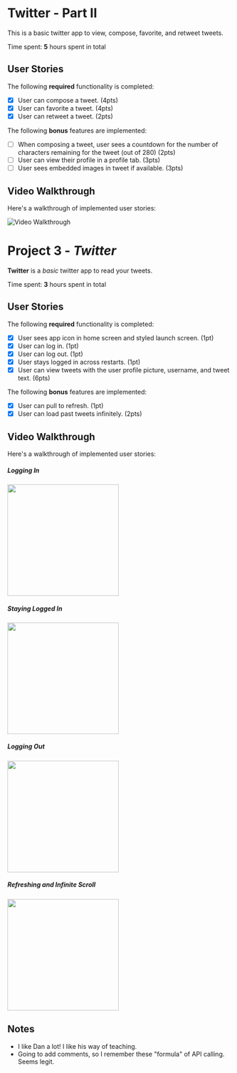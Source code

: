 # Twitter - Part II

This is a basic twitter app to view, compose, favorite, and retweet tweets.

Time spent: **5** hours spent in total

## User Stories

The following **required** functionality is completed:

- [X] User can compose a tweet. (4pts)
- [X] User can favorite a tweet. (4pts)
- [X] User can retweet a tweet. (2pts)

The following **bonus** features are implemented:

- [ ] When composing a tweet, user sees a countdown for the number of characters remaining for the tweet (out of 280) (2pts)
- [ ] User can view their profile in a profile tab. (3pts)
- [ ] User sees embedded images in tweet if available. (3pts)

## Video Walkthrough

Here's a walkthrough of implemented user stories:

<img src='http://i.imgur.com/JkAkcImFmx.giff' title='Video Walkthrough' width='' alt='Video Walkthrough' />

# Project 3 - *Twitter*

**Twitter** is a _basic_ twitter app to read your tweets.

Time spent: **3** hours spent in total

## User Stories

The following **required** functionality is completed:

- [X] User sees app icon in home screen and styled launch screen. (1pt)
- [X] User can log in. (1pt)
- [X] User can log out. (1pt)
- [X] User stays logged in across restarts. (1pt)
- [X] User can view tweets with the user profile picture, username, and tweet text. (6pts)

The following **bonus** features are implemented:

- [X] User can pull to refresh. (1pt)
- [X] User can load past tweets infinitely. (2pts)

## Video Walkthrough

Here's a walkthrough of implemented user stories:

##### Logging In
<img src="https://recordit.co/iqAiGao3Rf" width=250><br>
##### Staying Logged In
<img src="http://g.recordit.co/U8o643HP5b.gif" width=250><br>
##### Logging Out
<img src="http://g.recordit.co/3k5MS9Ct0i.gif" width=250><br>

##### Refreshing and Infinite Scroll
<img src="http://g.recordit.co/bfhCGCRW7s.gif" width=250><br>

## Notes
* I like Dan a lot! I like his way of teaching.
* Going to add comments, so I remember these "formula" of API calling. Seems legit.
